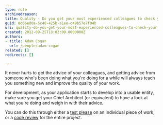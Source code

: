 ```yaml
---
type: rule
archivedreason: 
title: Quality - Do you get your most experienced colleagues to check your work?
guid: 8d66ed0a-6c40-425b-a1ee-c49b57e7f94b
uri: quality-do-you-get-your-most-experienced-colleagues-to-check-your-work
created: 2012-09-25T18:03:09.0000000Z
authors:
- title: Adam Cogan
  url: /people/adam-cogan
related: []
redirects: []

---
```


It never hurts to get the advice of your colleagues, and getting advice from someone who's been doing what you're doing for a while will always teach you something new and improve the quality of your work.

<!--endintro-->

For development, as your application starts to develop into a usable entity, make sure you get your Chief Architect (or equivalent) to have a look at what you're   doing and weigh in with their advice.

You can do this through either a [test please](/conduct-a-test-please-internally-and-then-with-the-client) on an individual piece of work, or a [code review](/rules-to-better-architecture-and-code-review) for the entire project.
